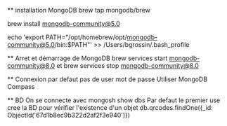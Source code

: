 ** installation MongoDB
brew tap mongodb/brew

brew install mongodb-community@5.0

echo 'export PATH="/opt/homebrew/opt/mongodb-community@5.0/bin:$PATH"' >> /Users/bgrossin/.bash_profile



** Arret et démarrage de MongoDB
brew services start mongodb-community@8.0
et
brew services stop mongodb-community@8.0

** Connexion 
par defaut pas de user mot de passe
Utiliser MongoDB Compass

** BD
On se connecte avec mongosh
show dbs
Par defaut le premier use cree la BD
pour vérifier l'existence d'un objet
db.qrcodes.findOne({_id: ObjectId('67d1b8ec9b322d2af2f3e940')})



